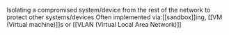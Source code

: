 Isolating a compromised system/device from the rest of the network to protect other systems/devices
Often implemented via:[[sandbox]]ing, [[VM (Virtual machine)]]s or [[VLAN (Virtual Local Area Network)]]